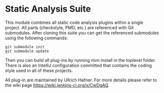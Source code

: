 Static Analysis Suite
=====================

This module combines all static code analysis plugins within a single project. All parts
(checkstyle, PMD, etc.) are referenced with Git submodules. After cloning this suite you
can get the referenced submodules using the following commands:

```
git submodule init
git submodule update
````

Then you can build all plug-ins by running mvn install in the toplevel folder. There is 
also an IntelliJ configuration committed that contains the coding style used in all of
these projects.

All plug-in are maintained by Ullrich Hafner. For more details please refer to the wiki
page https://wiki.jenkins-ci.org/x/CwDgAQ.
